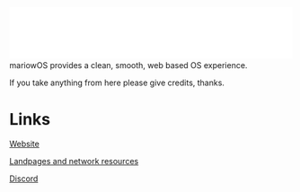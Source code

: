 ![alt text](https://github.com/mariowstech/mariowOS-landpages/blob/main/repomain.png "bla")
mariowOS provides a clean, smooth, web based OS experience.

If you take anything from here please give credits, thanks.

# Links
[Website](https://mariowstech.github.io/mariowOS)

[Landpages and network resources](https://github.com/mariowstech/mariowOS-landpages)

[Discord](https://discord.gg/QxjDUeQGMu)
